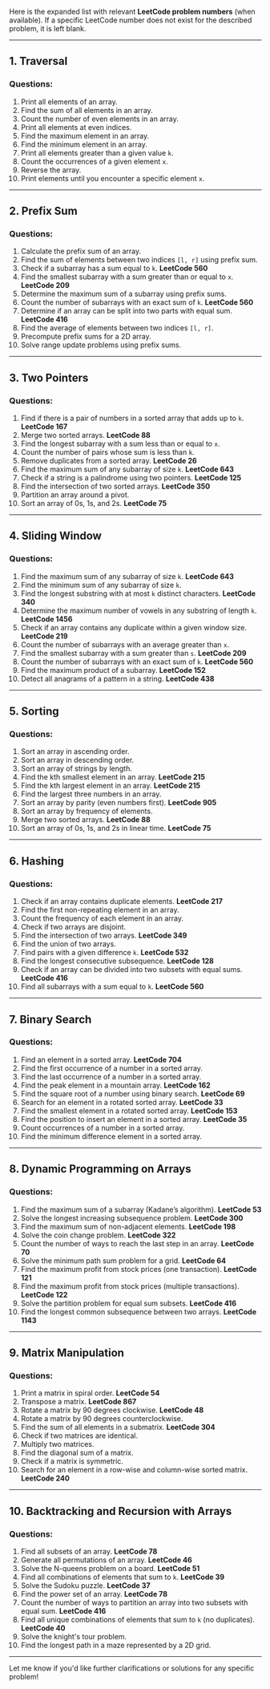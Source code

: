 Here is the expanded list with relevant **LeetCode problem numbers** (when available). If a specific LeetCode number does not exist for the described problem, it is left blank.

---

## 1. **Traversal**

### Questions:
1. Print all elements of an array.  
2. Find the sum of all elements in an array.  
3. Count the number of even elements in an array.  
4. Print all elements at even indices.  
5. Find the maximum element in an array.  
6. Find the minimum element in an array.  
7. Print all elements greater than a given value `k`.  
8. Count the occurrences of a given element `x`.  
9. Reverse the array.  
10. Print elements until you encounter a specific element `x`.  

---

## 2. **Prefix Sum**

### Questions:
1. Calculate the prefix sum of an array.  
2. Find the sum of elements between two indices `[l, r]` using prefix sum.  
3. Check if a subarray has a sum equal to `k`. **LeetCode 560**  
4. Find the smallest subarray with a sum greater than or equal to `x`. **LeetCode 209**  
5. Determine the maximum sum of a subarray using prefix sums.  
6. Count the number of subarrays with an exact sum of `k`. **LeetCode 560**  
7. Determine if an array can be split into two parts with equal sum. **LeetCode 416**  
8. Find the average of elements between two indices `[l, r]`.  
9. Precompute prefix sums for a 2D array.  
10. Solve range update problems using prefix sums.  

---

## 3. **Two Pointers**

### Questions:
1. Find if there is a pair of numbers in a sorted array that adds up to `k`. **LeetCode 167**  
2. Merge two sorted arrays. **LeetCode 88**  
3. Find the longest subarray with a sum less than or equal to `x`.  
4. Count the number of pairs whose sum is less than `k`.  
5. Remove duplicates from a sorted array. **LeetCode 26**  
6. Find the maximum sum of any subarray of size `k`. **LeetCode 643**  
7. Check if a string is a palindrome using two pointers. **LeetCode 125**  
8. Find the intersection of two sorted arrays. **LeetCode 350**  
9. Partition an array around a pivot.  
10. Sort an array of 0s, 1s, and 2s. **LeetCode 75**  

---

## 4. **Sliding Window**

### Questions:
1. Find the maximum sum of any subarray of size `k`. **LeetCode 643**  
2. Find the minimum sum of any subarray of size `k`.  
3. Find the longest substring with at most `k` distinct characters. **LeetCode 340**  
4. Determine the maximum number of vowels in any substring of length `k`. **LeetCode 1456**  
5. Check if an array contains any duplicate within a given window size. **LeetCode 219**  
6. Count the number of subarrays with an average greater than `x`.  
7. Find the smallest subarray with a sum greater than `s`. **LeetCode 209**  
8. Count the number of subarrays with an exact sum of `k`. **LeetCode 560**  
9. Find the maximum product of a subarray. **LeetCode 152**  
10. Detect all anagrams of a pattern in a string. **LeetCode 438**  

---

## 5. **Sorting**

### Questions:
1. Sort an array in ascending order.  
2. Sort an array in descending order.  
3. Sort an array of strings by length.  
4. Find the kth smallest element in an array. **LeetCode 215**  
5. Find the kth largest element in an array. **LeetCode 215**  
6. Find the largest three numbers in an array.  
7. Sort an array by parity (even numbers first). **LeetCode 905**  
8. Sort an array by frequency of elements.  
9. Merge two sorted arrays. **LeetCode 88**  
10. Sort an array of 0s, 1s, and 2s in linear time. **LeetCode 75**  

---

## 6. **Hashing**

### Questions:
1. Check if an array contains duplicate elements. **LeetCode 217**  
2. Find the first non-repeating element in an array.  
3. Count the frequency of each element in an array.  
4. Check if two arrays are disjoint.  
5. Find the intersection of two arrays. **LeetCode 349**  
6. Find the union of two arrays.  
7. Find pairs with a given difference `k`. **LeetCode 532**  
8. Find the longest consecutive subsequence. **LeetCode 128**  
9. Check if an array can be divided into two subsets with equal sums. **LeetCode 416**  
10. Find all subarrays with a sum equal to `k`. **LeetCode 560**  

---

## 7. **Binary Search**

### Questions:
1. Find an element in a sorted array. **LeetCode 704**  
2. Find the first occurrence of a number in a sorted array.  
3. Find the last occurrence of a number in a sorted array.  
4. Find the peak element in a mountain array. **LeetCode 162**  
5. Find the square root of a number using binary search. **LeetCode 69**  
6. Search for an element in a rotated sorted array. **LeetCode 33**  
7. Find the smallest element in a rotated sorted array. **LeetCode 153**  
8. Find the position to insert an element in a sorted array. **LeetCode 35**  
9. Count occurrences of a number in a sorted array.  
10. Find the minimum difference element in a sorted array.  

---

## 8. **Dynamic Programming on Arrays**

### Questions:
1. Find the maximum sum of a subarray (Kadane’s algorithm). **LeetCode 53**  
2. Solve the longest increasing subsequence problem. **LeetCode 300**  
3. Find the maximum sum of non-adjacent elements. **LeetCode 198**  
4. Solve the coin change problem. **LeetCode 322**  
5. Count the number of ways to reach the last step in an array. **LeetCode 70**  
6. Solve the minimum path sum problem for a grid. **LeetCode 64**  
7. Find the maximum profit from stock prices (one transaction). **LeetCode 121**  
8. Find the maximum profit from stock prices (multiple transactions). **LeetCode 122**  
9. Solve the partition problem for equal sum subsets. **LeetCode 416**  
10. Find the longest common subsequence between two arrays. **LeetCode 1143**  

---

## 9. **Matrix Manipulation**

### Questions:
1. Print a matrix in spiral order. **LeetCode 54**  
2. Transpose a matrix. **LeetCode 867**  
3. Rotate a matrix by 90 degrees clockwise. **LeetCode 48**  
4. Rotate a matrix by 90 degrees counterclockwise.  
5. Find the sum of all elements in a submatrix. **LeetCode 304**  
6. Check if two matrices are identical.  
7. Multiply two matrices.  
8. Find the diagonal sum of a matrix.  
9. Check if a matrix is symmetric.  
10. Search for an element in a row-wise and column-wise sorted matrix. **LeetCode 240**  

---

## 10. **Backtracking and Recursion with Arrays**

### Questions:
1. Find all subsets of an array. **LeetCode 78**  
2. Generate all permutations of an array. **LeetCode 46**  
3. Solve the N-queens problem on a board. **LeetCode 51**  
4. Find all combinations of elements that sum to `k`. **LeetCode 39**  
5. Solve the Sudoku puzzle. **LeetCode 37**  
6. Find the power set of an array. **LeetCode 78**  
7. Count the number of ways to partition an array into two subsets with equal sum. **LeetCode 416**  
8. Find all unique combinations of elements that sum to `k` (no duplicates). **LeetCode 40**  
9. Solve the knight's tour problem.  
10. Find the longest path in a maze represented by a 2D grid.  

---

Let me know if you'd like further clarifications or solutions for any specific problem!
